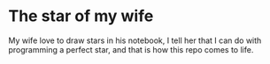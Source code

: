 # The star of my wife

My wife love to draw stars in his notebook, I tell her that I can do with programming a perfect star, and that is how this repo comes to life.
